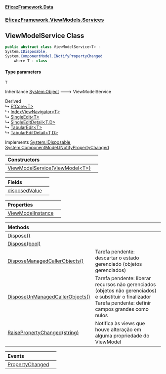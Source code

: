 #### [EficazFramework.Data](EficazFrameworkData.md 'EficazFramework Data')
### [EficazFramework.ViewModels.Services](EficazFrameworkData.md#EficazFramework.ViewModels.Services 'EficazFramework.ViewModels.Services')

## ViewModelService<T> Class

```csharp
public abstract class ViewModelService<T> :
System.IDisposable,
System.ComponentModel.INotifyPropertyChanged
    where T : class
```
#### Type parameters

<a name='EficazFramework.ViewModels.Services.ViewModelService_T_.T'></a>

`T`

Inheritance [System.Object](https://docs.microsoft.com/en-us/dotnet/api/System.Object 'System.Object') &#129106; ViewModelService<T>

Derived  
&#8627; [EfCore&lt;T&gt;](EficazFramework.ViewModels.Services/EfCore_T_.md 'EficazFramework.ViewModels.Services.EfCore<T>')  
&#8627; [IndexViewNavigator&lt;T&gt;](EficazFramework.ViewModels.Services/IndexViewNavigator_T_.md 'EficazFramework.ViewModels.Services.IndexViewNavigator<T>')  
&#8627; [SingleEdit&lt;T&gt;](EficazFramework.ViewModels.Services/SingleEdit_T_.md 'EficazFramework.ViewModels.Services.SingleEdit<T>')  
&#8627; [SingleEditDetail&lt;T,D&gt;](EficazFramework.ViewModels.Services/SingleEditDetail_T,D_.md 'EficazFramework.ViewModels.Services.SingleEditDetail<T,D>')  
&#8627; [TabularEdit&lt;T&gt;](EficazFramework.ViewModels.Services/TabularEdit_T_.md 'EficazFramework.ViewModels.Services.TabularEdit<T>')  
&#8627; [TabularEditDetail&lt;T,D&gt;](EficazFramework.ViewModels.Services/TabularEditDetail_T,D_.md 'EficazFramework.ViewModels.Services.TabularEditDetail<T,D>')

Implements [System.IDisposable](https://docs.microsoft.com/en-us/dotnet/api/System.IDisposable 'System.IDisposable'), [System.ComponentModel.INotifyPropertyChanged](https://docs.microsoft.com/en-us/dotnet/api/System.ComponentModel.INotifyPropertyChanged 'System.ComponentModel.INotifyPropertyChanged')

| Constructors | |
| :--- | :--- |
| [ViewModelService(ViewModel&lt;T&gt;)](EficazFramework.ViewModels.Services/ViewModelService_T_/ViewModelService(ViewModel_T_).md 'EficazFramework.ViewModels.Services.ViewModelService<T>.ViewModelService(EficazFramework.ViewModels.ViewModel<T>)') | |

| Fields | |
| :--- | :--- |
| [disposedValue](EficazFramework.ViewModels.Services/ViewModelService_T_/disposedValue.md 'EficazFramework.ViewModels.Services.ViewModelService<T>.disposedValue') | |

| Properties | |
| :--- | :--- |
| [ViewModelInstance](EficazFramework.ViewModels.Services/ViewModelService_T_/ViewModelInstance.md 'EficazFramework.ViewModels.Services.ViewModelService<T>.ViewModelInstance') | |

| Methods | |
| :--- | :--- |
| [Dispose()](EficazFramework.ViewModels.Services/ViewModelService_T_/Dispose().md 'EficazFramework.ViewModels.Services.ViewModelService<T>.Dispose()') | |
| [Dispose(bool)](EficazFramework.ViewModels.Services/ViewModelService_T_/Dispose(bool).md 'EficazFramework.ViewModels.Services.ViewModelService<T>.Dispose(bool)') | |
| [DisposeManagedCallerObjects()](EficazFramework.ViewModels.Services/ViewModelService_T_/DisposeManagedCallerObjects().md 'EficazFramework.ViewModels.Services.ViewModelService<T>.DisposeManagedCallerObjects()') | Tarefa pendente: descartar o estado gerenciado (objetos gerenciados) |
| [DisposeUnManagedCallerObjects()](EficazFramework.ViewModels.Services/ViewModelService_T_/DisposeUnManagedCallerObjects().md 'EficazFramework.ViewModels.Services.ViewModelService<T>.DisposeUnManagedCallerObjects()') | Tarefa pendente: liberar recursos não gerenciados (objetos não gerenciados) e substituir o finalizador<br/>Tarefa pendente: definir campos grandes como nulos |
| [RaisePropertyChanged(string)](EficazFramework.ViewModels.Services/ViewModelService_T_/RaisePropertyChanged(string).md 'EficazFramework.ViewModels.Services.ViewModelService<T>.RaisePropertyChanged(string)') | Notifica às views que houve alteração em alguma propriedade do ViewModel |

| Events | |
| :--- | :--- |
| [PropertyChanged](EficazFramework.ViewModels.Services/ViewModelService_T_/PropertyChanged.md 'EficazFramework.ViewModels.Services.ViewModelService<T>.PropertyChanged') | |
